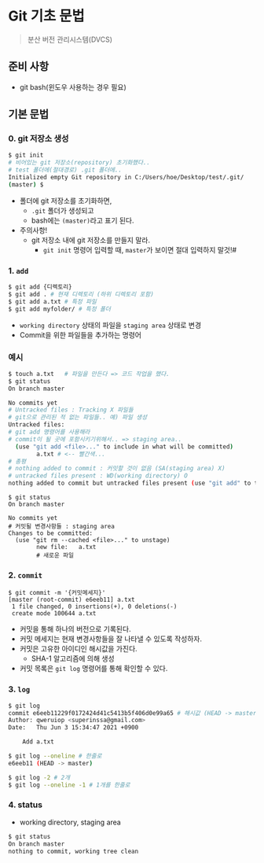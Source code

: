 # Git 기초 문법

> 분산 버전 관리시스템(DVCS)

## 준비 사항

* git bash(윈도우 사용하는 경우 필요)

## 기본 문법

### 0. git 저장소 생성

```bash
$ git init
# 비어있는 git 저장소(repository) 초기화했다..
# test 폴더에(절대경로) .git 폴더에..
Initialized empty Git repository in C:/Users/hoe/Desktop/test/.git/
(master) $
```

* 폴더에 git 저장소를 초기화하면, 
  * `.git` 폴더가 생성되고
  * bash에는 `(master)`라고 표기 된다.
* 주의사항!
  * git 저장소 내에 git 저장소를 만들지 말라.
    * `git init` 명령어 입력할 때, `master`가 보이면 절대 입력하지 말것!#

### 1. `add`

```bash
$ git add {디렉토리}
$ git add .	# 현재 디렉토리 (하위 디렉토리 포함)
$ git add a.txt # 특정 파일
$ git add myfolder/ # 특정 폴더
```

* `working directory` 상태의 파일을 `staging area` 상태로 변경
* Commit을 위한 파일들을 추가하는 명령어

### 예시

```bash
$ touch a.txt	# 파일을 만든다 => 코드 작업을 했다.
$ git status
On branch master

No commits yet
# Untracked files : Tracking X 파일들
# git으로 관리된 적 없는 파일들.. 예) 파일 생성
Untracked files:
# git add 명령어를 사용해라
# commit이 될 곳에 포함시키기위해서.. => staging area..
  (use "git add <file>..." to include in what will be committed)
        a.txt # <-- 빨간색...
# 총평
# nothing added to commit : 커밋할 것이 없음 (SA(staging area) X)
# untracked files present : WD(working directory) O
nothing added to commit but untracked files present (use "git add" to track)
```

```
$ git status
On branch master

No commits yet
# 커밋될 변경사항들 : staging area
Changes to be committed:
  (use "git rm --cached <file>..." to unstage)
        new file:   a.txt
		# 새로운 파일
```

### 2. `commit`

```
$ git commit -m '{커밋메세지}'
[master (root-commit) e6eeb11] a.txt
 1 file changed, 0 insertions(+), 0 deletions(-)
 create mode 100644 a.txt
```

* 커밋을 통해 하나의 버전으로 기록된다.
* 커밋 메세지는 현재 변경사항들을 잘 나타낼 수 있도록 작성하자.
* 커밋은 고유한 아이디인 해시값을 가진다.
  * SHA-1 알고리즘에 의해 생성
* 커밋 목록은 `git log` 명령어를 통해 확인할 수 있다.

### 3. `log`

```bash
$ git log
commit e6eeb11229f0172424d41c5413b5f406d0e99a65	# 해시값 (HEAD -> master)
Author: qweruiop <superinssa@gmail.com>
Date:   Thu Jun 3 15:34:47 2021 +0900

	Add a.txt

$ git log --oneline # 한줄로
e6eeb11 (HEAD -> master)

$ git log -2 # 2개
$ git log --oneline -1 # 1개를 한줄로
```

### 4. status

* working directory, staging area

```bash
$ git status
On branch master
nothing to commit, working tree clean
```







